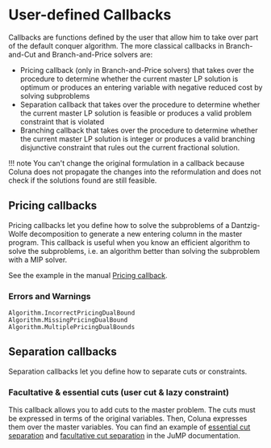 # User-defined Callbacks

Callbacks are functions defined by the user that allow him to take over part of the default conquer 
algorithm.
The more classical callbacks in Branch-and-Cut and Branch-and-Price solvers are:

- Pricing callback (only in Branch-and-Price solvers) that takes over the procedure to determine whether the current master LP
    solution is optimum or produces an entering variable with negative reduced cost by solving subproblems
- Separation callback that takes over the procedure to determine whether the current master
    LP solution is feasible or produces a valid problem constraint that is violated
- Branching callback that takes over the procedure to determine whether the current master
    LP solution is integer or produces a valid branching disjunctive constraint that rules out
    the current fractional solution.

!!! note
    You can't change the original formulation in a callback because Coluna does not propagate the
    changes into the reformulation and does not check if the solutions found are still feasible.

## Pricing callbacks

Pricing callbacks let you define how to solve the subproblems of a Dantzig-Wolfe
decomposition to generate a new entering column in the master program.
This callback is useful when you know an efficient algorithm to solve the subproblems,
i.e. an algorithm better than solving the subproblem with a MIP solver.

See the example in the manual [Pricing callback](@ref).

### Errors and Warnings

```@docs
Algorithm.IncorrectPricingDualBound
Algorithm.MissingPricingDualBound
Algorithm.MultiplePricingDualBounds
```


## Separation callbacks

Separation callbacks let you define how to separate cuts or constraints.

### Facultative & essential cuts (user cut & lazy constraint)

This callback allows you to add cuts to the master problem.
The cuts must be expressed in terms of the original variables.
Then, Coluna expresses them over the master variables.
You can find an example of [essential cut separation](https://jump.dev/JuMP.jl/stable/tutorials/Mixed-integer%20linear%20programs/callbacks/#Lazy-constraints)
and [facultative cut separation](https://jump.dev/JuMP.jl/stable/tutorials/Mixed-integer%20linear%20programs/callbacks/#User-cut)
in the JuMP documentation.



